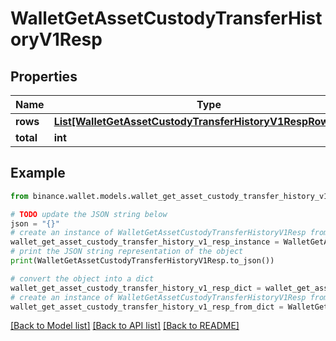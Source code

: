 # WalletGetAssetCustodyTransferHistoryV1Resp


## Properties

Name | Type | Description | Notes
------------ | ------------- | ------------- | -------------
**rows** | [**List[WalletGetAssetCustodyTransferHistoryV1RespRowsInner]**](WalletGetAssetCustodyTransferHistoryV1RespRowsInner.md) |  | [optional] 
**total** | **int** |  | [optional] 

## Example

```python
from binance.wallet.models.wallet_get_asset_custody_transfer_history_v1_resp import WalletGetAssetCustodyTransferHistoryV1Resp

# TODO update the JSON string below
json = "{}"
# create an instance of WalletGetAssetCustodyTransferHistoryV1Resp from a JSON string
wallet_get_asset_custody_transfer_history_v1_resp_instance = WalletGetAssetCustodyTransferHistoryV1Resp.from_json(json)
# print the JSON string representation of the object
print(WalletGetAssetCustodyTransferHistoryV1Resp.to_json())

# convert the object into a dict
wallet_get_asset_custody_transfer_history_v1_resp_dict = wallet_get_asset_custody_transfer_history_v1_resp_instance.to_dict()
# create an instance of WalletGetAssetCustodyTransferHistoryV1Resp from a dict
wallet_get_asset_custody_transfer_history_v1_resp_from_dict = WalletGetAssetCustodyTransferHistoryV1Resp.from_dict(wallet_get_asset_custody_transfer_history_v1_resp_dict)
```
[[Back to Model list]](../README.md#documentation-for-models) [[Back to API list]](../README.md#documentation-for-api-endpoints) [[Back to README]](../README.md)


